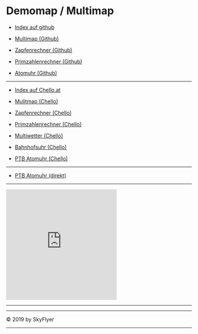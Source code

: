 # Demomap / Multimap

- [Index auf github](./myindex.html)

- [Multimap (Github)](./multimap)

- [Zapfenrechner (Github)](./zapfen/)

- [Primzahlenrechner (Github)](./primenumber/)

- [Atomuhr (Github)](./atomuhr)

---

- [Index auf Chello.at](http://members.chello.at/aschweitzer/index.html)

- [Mulitmap (Chello)](http://members.chello.at/~aschweitzer/multimap)

- [Zapfenrechner (Chello)](http://members.chello.at/~aschweitzer/zapfen/)

- [Primzahlenrechner (Chello)](http://members.chello.at/~aschweitzer/primenumber/)

- [Multiwetter (Chello)](http://members.chello.at/~aschweitzer/multiweather/)

- [Bahnhofsuhr (Chello)](http://members.chello.at/~aschweitzer/bahnhofsuhr/)

- [PTB Atomuhr (Chello)](http://members.chello.at/~aschweitzer/atomuhr/)

---

- [PTB Atomuhr (direkt)](https://uhr.ptb.de/)

---

<iframe src="https://freesecure.timeanddate.com/clock/i6fu7f2q/n259/szw300/szh300/hoc000/hbw2/cf100/hnccff/fdi76/mqc000/mql10/mqw4/mqd98/mhc000/mhl10/mhw4/mhd98/mmc000/mml10/mmw1/mmd98/hwm1/hss1" frameborder="0" width="300" height="300"></iframe>

---

<script>
var nVer = navigator.appVersion;
var nAgt = navigator.userAgent;
var browserName  = navigator.appName;
var fullVersion  = ''+parseFloat(navigator.appVersion); 
var majorVersion = parseInt(navigator.appVersion,10);
var nameOffset,verOffset,ix;

// In Opera, the true version is after "Opera" or after "Version"
if ((verOffset=nAgt.indexOf("Opera"))!=-1) {
 browserName = "Opera";
 fullVersion = nAgt.substring(verOffset+6);
 if ((verOffset=nAgt.indexOf("Version"))!=-1) 
   fullVersion = nAgt.substring(verOffset+8);
}
// In MSIE, the true version is after "MSIE" in userAgent
else if ((verOffset=nAgt.indexOf("MSIE"))!=-1) {
 browserName = "Microsoft Internet Explorer";
 fullVersion = nAgt.substring(verOffset+5);
}
// In Chrome, the true version is after "Chrome" 
else if ((verOffset=nAgt.indexOf("Chrome"))!=-1) {
 browserName = "Chrome";
 fullVersion = nAgt.substring(verOffset+7);
}
// In Safari, the true version is after "Safari" or after "Version" 
else if ((verOffset=nAgt.indexOf("Safari"))!=-1) {
 browserName = "Safari";
 fullVersion = nAgt.substring(verOffset+7);
 if ((verOffset=nAgt.indexOf("Version"))!=-1) 
   fullVersion = nAgt.substring(verOffset+8);
}
// In Firefox, the true version is after "Firefox" 
else if ((verOffset=nAgt.indexOf("Firefox"))!=-1) {
 browserName = "Firefox";
 fullVersion = nAgt.substring(verOffset+8);
}
// In most other browsers, "name/version" is at the end of userAgent 
else if ( (nameOffset=nAgt.lastIndexOf(' ')+1) < 
          (verOffset=nAgt.lastIndexOf('/')) ) 
{
 browserName = nAgt.substring(nameOffset,verOffset);
 fullVersion = nAgt.substring(verOffset+1);
 if (browserName.toLowerCase()==browserName.toUpperCase()) {
  browserName = navigator.appName;
 }
}
// trim the fullVersion string at semicolon/space if present
if ((ix=fullVersion.indexOf(";"))!=-1)
   fullVersion=fullVersion.substring(0,ix);
if ((ix=fullVersion.indexOf(" "))!=-1)
   fullVersion=fullVersion.substring(0,ix);

majorVersion = parseInt(''+fullVersion,10);
if (isNaN(majorVersion)) {
 fullVersion  = ''+parseFloat(navigator.appVersion); 
 majorVersion = parseInt(navigator.appVersion,10);
}

document.write(''
 +'Browser name  = '+browserName+'<br>'
 +'Full version  = '+fullVersion+'<br>'
 +'Major version = '+majorVersion+'<br>'
 +'navigator.appName = '+navigator.appName+'<br>'
 +'navigator.userAgent = '+navigator.userAgent+'<br>'
 +'navigator.platform = '+navigator.platform+'<br>'
 +'navigator.oscpu = '+navigator.oscpu+'<br>'
 +'navigator.appVersion = '+navigator.appVersion+'<br>'
 
)
</script>

---

&copy; 2019 by SkyFlyer

---
